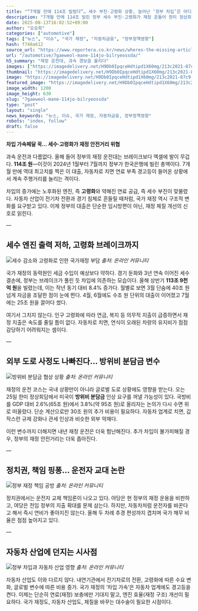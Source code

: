 ```yaml
---
title: "“7개월 만에 114조 빌렸다”… 세수 부진·고령화 상황, 늘어난 ‘정부 차입’은 어디로"
description: "7개월 만에 114조 빌린 정부 세수 부진·고령화가 재정 흔들어 한미 정상회담도 재정 변수 될 듯 ..."
date: 2025-08-13T16:02:52+09:00
author: "오승희"
categories: ["automotive"]
tags: ["뉴스", "이슈", "국가 재정", "자동차금융", "정부정책영향"]
hash: f748a612
source_url: "https://www.reportera.co.kr/news/wheres-the-missing-article-114/"
url: "/automotive/7gaeweol-mane-114jo-bilryeossda/"
h5_summary: "재정 운전대, 과속 경보음 울리다"
images: ["https://imagedelivery.net/H9Db0IpqceHdtipd1X60mg/213c2021-87c9-4a3e-c099-07884b110c00/public", "https://imagedelivery.net/H9Db0IpqceHdtipd1X60mg/43606563-44cb-4cbd-efd6-87f878ca7200/public", "https://imagedelivery.net/H9Db0IpqceHdtipd1X60mg/a9df28be-3bbc-48cd-5c09-fd344e388d00/public", "https://imagedelivery.net/H9Db0IpqceHdtipd1X60mg/9b9a6dc7-4494-400a-b080-b9c516264100/public", "https://imagedelivery.net/H9Db0IpqceHdtipd1X60mg/9f650e44-6bef-4f48-51a7-c0241d31a600/public"]
thumbnail: "https://imagedelivery.net/H9Db0IpqceHdtipd1X60mg/213c2021-87c9-4a3e-c099-07884b110c00/public"
image: "https://imagedelivery.net/H9Db0IpqceHdtipd1X60mg/213c2021-87c9-4a3e-c099-07884b110c00/public"
featured_image: "https://imagedelivery.net/H9Db0IpqceHdtipd1X60mg/213c2021-87c9-4a3e-c099-07884b110c00/public"
image_width: 1200
image_height: 630
slug: "7gaeweol-mane-114jo-bilryeossda"
type: "post"
layout: "single"
news_keywords: "뉴스, 이슈, 국가 재정, 자동차금융, 정부정책영향"
robots: "index, follow"
draft: false
---
```


**차입 가속페달 꾹… 세수·고령화가 재정 안전거리 위협**

과속 운전과 다름없다. 올해 들어 정부의 재정 운전대는 브레이크보다 엑셀에 발이 무겁다. **114조 원**—이것이 2024년 1월부터 7월까지 정부가 한국은행에 빌린 총액이다. 7개월 만에 역대 최고치를 찍은 이 대출, 자동차로 치면 연료 부족 경고등이 들어온 상황에서 계속 주행거리를 늘리는 격이다.

차입의 증가에는 노후화된 엔진, 즉 **고령화**와 약해진 연료 공급, 즉 세수 부진이 맞물렸다. 자동차 산업이 전기차 전환과 경기 침체로 흔들릴 때처럼, 국가 재정 역시 구조적 변화를 요구받고 있다. 이제 정부의 대출은 단순한 임시방편이 아닌, 재정 체질 개선의 신호로 읽힌다.

—

## 세수 엔진 출력 저하, 고령화 브레이크까지

![세수 감소와 고령화로 인한 국가재정 부담](https://imagedelivery.net/H9Db0IpqceHdtipd1X60mg/43606563-44cb-4cbd-efd6-87f878ca7200/public)
*출처: 온라인 커뮤니티*


국가 재정의 동력원인 세금 수입이 예상보다 약하다. 경기 둔화와 3년 연속 이어진 세수 결손에, 정부는 브레이크가 풀린 듯 차입에 의존하는 모습이다. 올해 상반기 **113조 9천억 원**을 빌렸는데, 이는 작년 동기 대비 8.4% 증가다. 월별로 보면 3월 단숨에 40조 원 넘게 자금을 조달한 점이 눈에 띈다. 4월, 6월에도 수조 원 단위의 대출이 이어졌고 7월에는 25조 원을 끌어다 썼다.

여기서 그치지 않는다. 인구 고령화에 따라 연금, 복지 등 의무적 지출이 급증하면서 재정 지출은 속도를 줄일 틈이 없다. 자동차로 치면, 연식이 오래된 차량의 유지비가 점점 감당하기 어려워지는 셈이다.

—

## 외부 도로 사정도 나빠진다… 방위비 분담금 변수

![방위비 분담금 협상 상황](https://imagedelivery.net/H9Db0IpqceHdtipd1X60mg/9f650e44-6bef-4f48-51a7-c0241d31a600/public)
*출처: 온라인 커뮤니티*


재정의 운전 코스는 국내 상황만이 아니라 글로벌 도로 상황에도 영향을 받는다. 오는 25일 한미 정상회담에서 미국이 **방위비 분담금** 인상 요구를 꺼낼 가능성이 있다. 국방비를 GDP 대비 2.6%(65조 원)에서 3.8%(약 95조 원)로 올리자는 논의가 다시 수면 위로 떠올랐다. 단순 계산으로만 30조 원의 추가 비용이 필요하다. 자동차 업계로 치면, 갑작스런 규제 강화나 관세 인상과 비슷한 외부 악재다.

이런 변수까지 더해지면 내년 재정 운전은 더욱 험난해진다. 추가 차입이 불가피해질 경우, 정부의 재정 안전거리는 더욱 좁아진다.

—

## 정치권, 책임 핑퐁… 운전자 교대 논란

![정부 재정 책임 공방](https://imagedelivery.net/H9Db0IpqceHdtipd1X60mg/9b9a6dc7-4494-400a-b080-b9c516264100/public)
*출처: 온라인 커뮤니티*


정치권에서는 운전자 교체 책임론이 나오고 있다. 야당은 현 정부의 재정 운용을 비판하고, 여당은 전임 정부의 지출 확대를 문제 삼는다. 하지만, 자동차처럼 운전자를 바꾼다고 해서 즉시 연비가 좋아지진 않는다. 올해 두 차례 추경 편성까지 겹치며 국가 채무 비율은 점점 높아지고 있다.

—

## 자동차 산업에 던지는 시사점

![정부 차입과 자동차 산업 영향](https://imagedelivery.net/H9Db0IpqceHdtipd1X60mg/a9df28be-3bbc-48cd-5c09-fd344e388d00/public)
*출처: 온라인 커뮤니티*


자동차 산업도 이와 다르지 않다. 내연기관에서 전기차로의 전환, 고령화에 따른 수요 변화, 글로벌 변수에 따른 비용 증가. 국가 재정의 ‘차입 가속’은 자동차 업계에도 경고등을 켠다. 이제는 단순히 연료(재정) 보충에만 기대지 말고, 엔진 효율(재정 구조) 개선이 필요하다. 국가 재정도, 자동차 산업도, 체질을 바꾸는 대수술이 필요한 시점이다.
